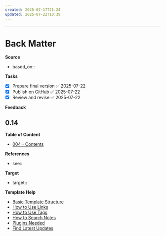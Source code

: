 ```yaml
---
created: 2025-07-17T21:24
updated: 2025-07-22T10:39
---
```


---
# Back Matter

**Source**
<!-- Always keep a link to the source- --> 
- based_on::

**Tasks**
<!-- What remains to be done do get the final version? --> 

- [x] Prepare final version ✅ 2025-07-22
- [x] Publish on GitHub ✅ 2025-07-22
- [x] Review and revise ✅ 2025-07-22

**Feedback**
<!-- What remains for you to consider in the draft version? --> 
**0.14**
- 

**Table of Content**
<!-- Links to chapters from e-book -->
- [004 - Contents](004%20-%20Contents.md)


**References**
<!-- Links to pages not referenced in the content. see: [[related note]] because <reason> -->
- see:: 

**Target**
- target::

**Template Help**
<!-- Links to external help pages on GitHub. -->
- [Basic Template Structure](https://github.com/groepl/Obsidian-Templates#basic-template-structure)
- [How to Use Links](https://github.com/groepl/Obsidian-Templates#how-to-use-links)
- [How to Use Tags](https://github.com/groepl/Obsidian-Templates#how-to-use-tags)
- [How to Search Notes](https://github.com/groepl/Obsidian-Templates#how-to-search-notes)
- [Plugins Needed](https://github.com/groepl/Obsidian-Templates#obsidian-plugins-needed)
- [Find Latest Updates](https://github.com/groepl/Obsidian-Templates)

